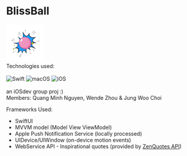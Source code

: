 # BlissBall 
<img src="https://github.com/quangmng/BubblePop/blob/main/assets/img/BubblePopIcon.png" width="100" height="100"><br>
Technologies used: <br><br>
![Swift](https://img.shields.io/badge/swift-F54A2A?style=for-the-badge&logo=swift&logoColor=white)
![macOS](https://img.shields.io/badge/macOS-000000?style=for-the-badge&logo=apple&logoColor=white)
![iOS](https://img.shields.io/badge/iOS/iPadOS-%2320232a.svg?style=for-the-badge&logo=ios&logoColor=white)<br><br>
an iOSdev group proj :)<br>
Members: Quang Minh Nguyen, Wende Zhou & Jung Woo Choi

Frameworks Used:
- SwiftUI
- MVVM model (Model View ViewModel)
- Apple Push Notification Service (locally processed)
- UIDevice/UIWindow (on-device motion events)
- WebService API - Inspirational quotes (provided by <a href="https://zenquotes.io/" target="_blank">ZenQuotes API</a>)
